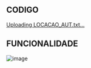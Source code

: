 
## CODIGO
[Uploading LOCACAO_AUT.txt…]()


## FUNCIONALIDADE
![image](https://github.com/fpvill/locacao_automoveis/assets/144077908/05f71361-f70a-4cff-b157-223fbe8e3b6c)
